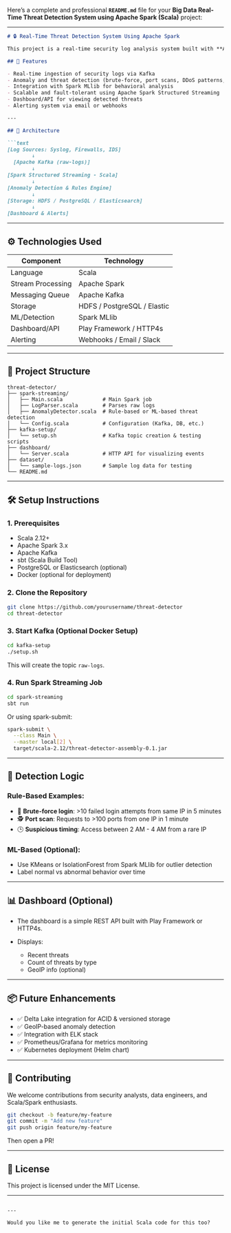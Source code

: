 Here’s a complete and professional **`README.md`** file for your **Big Data Real-Time Threat Detection System using Apache Spark (Scala)** project:

---

````markdown
# 🔒 Real-Time Threat Detection System Using Apache Spark

This project is a real-time security log analysis system built with **Apache Spark (Scala)** to detect suspicious or malicious activities using **big data processing** and **streaming analytics**.

## 🚀 Features

- Real-time ingestion of security logs via Kafka
- Anomaly and threat detection (brute-force, port scans, DDoS patterns, etc.)
- Integration with Spark MLlib for behavioral analysis
- Scalable and fault-tolerant using Apache Spark Structured Streaming
- Dashboard/API for viewing detected threats
- Alerting system via email or webhooks

---

## 🧱 Architecture

```text
[Log Sources: Syslog, Firewalls, IDS]
        ↓
  [Apache Kafka (raw-logs)]
        ↓
[Spark Structured Streaming - Scala]
        ↓
[Anomaly Detection & Rules Engine]
        ↓
[Storage: HDFS / PostgreSQL / Elasticsearch]
        ↓
[Dashboard & Alerts]
````

---

## ⚙️ Technologies Used

| Component         | Technology                  |
| ----------------- | --------------------------- |
| Language          | Scala                       |
| Stream Processing | Apache Spark                |
| Messaging Queue   | Apache Kafka                |
| Storage           | HDFS / PostgreSQL / Elastic |
| ML/Detection      | Spark MLlib                 |
| Dashboard/API     | Play Framework / HTTP4s     |
| Alerting          | Webhooks / Email / Slack    |

---

## 📁 Project Structure

```
threat-detector/
├── spark-streaming/
│   ├── Main.scala             # Main Spark job
│   ├── LogParser.scala        # Parses raw logs
│   ├── AnomalyDetector.scala  # Rule-based or ML-based threat detection
│   └── Config.scala           # Configuration (Kafka, DB, etc.)
├── kafka-setup/
│   └── setup.sh               # Kafka topic creation & testing scripts
├── dashboard/
│   └── Server.scala           # HTTP API for visualizing events
├── dataset/
│   └── sample-logs.json       # Sample log data for testing
└── README.md
```

---

## 🛠️ Setup Instructions

### 1. Prerequisites

* Scala 2.12+
* Apache Spark 3.x
* Apache Kafka
* sbt (Scala Build Tool)
* PostgreSQL or Elasticsearch (optional)
* Docker (optional for deployment)

### 2. Clone the Repository

```bash
git clone https://github.com/yourusername/threat-detector
cd threat-detector
```

### 3. Start Kafka (Optional Docker Setup)

```bash
cd kafka-setup
./setup.sh
```

This will create the topic `raw-logs`.

### 4. Run Spark Streaming Job

```bash
cd spark-streaming
sbt run
```

Or using spark-submit:

```bash
spark-submit \
  --class Main \
  --master local[2] \
  target/scala-2.12/threat-detector-assembly-0.1.jar
```

---

## 🧪 Detection Logic

### Rule-Based Examples:

* 🚨 **Brute-force login**: >10 failed login attempts from same IP in 5 minutes
* 🕵️ **Port scan**: Requests to >100 ports from one IP in 1 minute
* 🕒 **Suspicious timing**: Access between 2 AM - 4 AM from a rare IP

### ML-Based (Optional):

* Use KMeans or IsolationForest from Spark MLlib for outlier detection
* Label normal vs abnormal behavior over time

---

## 📊 Dashboard (Optional)

* The dashboard is a simple REST API built with Play Framework or HTTP4s.
* Displays:

  * Recent threats
  * Count of threats by type
  * GeoIP info (optional)

---

## 📦 Future Enhancements

* ✅ Delta Lake integration for ACID & versioned storage
* ✅ GeoIP-based anomaly detection
* ✅ Integration with ELK stack
* ✅ Prometheus/Grafana for metrics monitoring
* ✅ Kubernetes deployment (Helm chart)

---

## 🤝 Contributing

We welcome contributions from security analysts, data engineers, and Scala/Spark enthusiasts.

```bash
git checkout -b feature/my-feature
git commit -m "Add new feature"
git push origin feature/my-feature
```

Then open a PR!

---

## 📄 License

This project is licensed under the MIT License.

---

```

---

Would you like me to generate the initial Scala code for this too?
```
